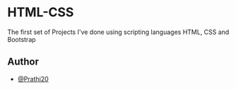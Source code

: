 # HTML-CSS

The first set of Projects I've done using scripting languages HTML, CSS and Bootstrap

## Author

- [@Prathi20](https://www.github.com/Prathi20)
